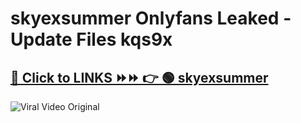
 # skyexsummer Onlyfans Leaked - Update Files kqs9x

## <h2><a href="https://clipsfans.com/skyexsummer&ref=git">🔗 Click to LINKS ⏩⏩ 👉 🟢 skyexsummer </a></h2>

<a href="https://clipsfans.com/skyexsummer&ref=git" rel="nofollow" data-target="animated-image.originalLink"><img src="https://i.ibb.co.com/xMMVF88/686577567.gif" alt="Viral Video Original" style="max-width: 100%; display: inline-block;" data-target="animated-image.originalImage"></a>

